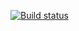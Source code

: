 [![Build status](https://ci.appveyor.com/api/projects/status/8mtqc6n8t4i81rl0?svg=true)](https://ci.appveyor.com/project/DenisNPLS/autoapi1)
